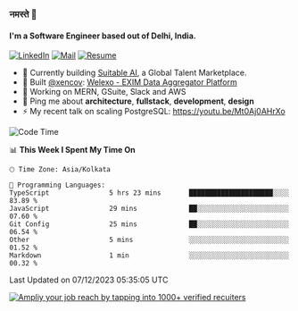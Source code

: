 ### नमस्ते 🙏

#### I'm a Software Engineer based out of Delhi, India.

[![LinkedIn](https://img.shields.io/badge/linkedin-%230077B5.svg)](https://linkedin.com/in/sambhav2612)
[![Mail](https://img.shields.io/badge/gmail-D14836)](mailto:sambhavjain2612@gmail.com)
[![Resume](https://img.shields.io/badge/resume-%23#FFFF00.svg)](https://mega.nz/file/IjA3yaoB#BFfQg1-aKva0piAd_wWs8Hf5dlnYRQ2ZkwtYwNMzBhA)

- 🏢 Currently building [Suitable AI](https://suitable.ai), a Global Talent Marketplace.
- 💅 Built [@xencov](https://github.com/xencov): [Welexo - EXIM Data Aggregator Platform](https://welexo.com)
- 🌱 Working on MERN, GSuite, Slack and AWS
- 💬 Ping me about **architecture**, **fullstack**, **development**, **design**
- ⚡️ My recent talk on scaling PostgreSQL: https://youtu.be/Mt0Aj0AHrXo

<!--START_SECTION:waka-->
![Code Time](http://img.shields.io/badge/Code%20Time-3%2C824%20hrs%2026%20mins-blue)

📊 **This Week I Spent My Time On** 

```text
🕑︎ Time Zone: Asia/Kolkata

💬 Programming Languages: 
TypeScript               5 hrs 23 mins       █████████████████████░░░░   83.89 % 
JavaScript               29 mins             ██░░░░░░░░░░░░░░░░░░░░░░░   07.60 % 
Git Config               25 mins             ██░░░░░░░░░░░░░░░░░░░░░░░   06.54 % 
Other                    5 mins              ░░░░░░░░░░░░░░░░░░░░░░░░░   01.52 % 
Markdown                 1 min               ░░░░░░░░░░░░░░░░░░░░░░░░░   00.32 % 
```


 Last Updated on 07/12/2023 05:35:05 UTC
<!--END_SECTION:waka-->

[![Ampliy your job reach by tapping into 1000+ verified recuiters](https://user-images.githubusercontent.com/19583619/212717528-45b497fd-e886-4452-90fe-93829667bd63.png)](https://suitable.ai)

